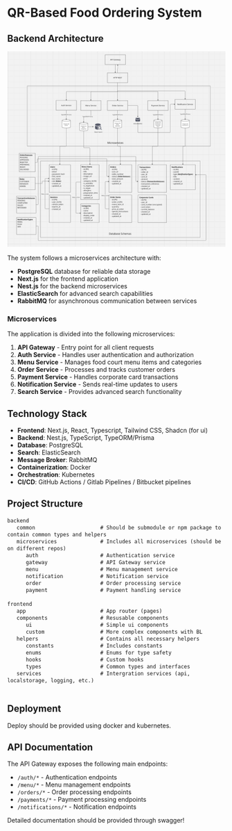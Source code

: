 # QR-Based Food Ordering System

## Backend Architecture

![Alt text](/public/architecture.png?raw=true "Optional Title")

The system follows a microservices architecture with:

- **PostgreSQL** database for reliable data storage
- **Next.js** for the frontend application
- **Nest.js** for the backend microservices
- **ElasticSearch** for advanced search capabilities
- **RabbitMQ** for asynchronous communication between services

### Microservices

The application is divided into the following microservices:

1. **API Gateway** - Entry point for all client requests
2. **Auth Service** - Handles user authentication and authorization
3. **Menu Service** - Manages food court menu items and categories
4. **Order Service** - Processes and tracks customer orders
5. **Payment Service** - Handles corporate card transactions
6. **Notification Service** - Sends real-time updates to users
7. **Search Service** - Provides advanced search functionality

## Technology Stack

- **Frontend**: Next.js, React, Typescript, Tailwind CSS, Shadcn (for ui)
- **Backend**: Nest.js, TypeScript, TypeORM/Prisma
- **Database**: PostgreSQL
- **Search**: ElasticSearch
- **Message Broker**: RabbitMQ
- **Containerization**: Docker
- **Orchestration**: Kubernetes
- **CI/CD**: GitHub Actions / Gitlab Pipelines / Bitbucket pipelines

## Project Structure

```
backend
   common                     # Should be submodule or npm package to contain common types and helpers
   microservices              # Includes all microservices (should be on different repos)
      auth                    # Authentication service
      gateway                 # API Gateway service
      menu                    # Menu management service
      notification            # Notification service
      order                   # Order processing service
      payment                 # Payment handling service
      
frontend
   app                        # App router (pages)
   components                 # Resusable components
      ui                      # Simple ui components
      custom                  # More complex components with BL
   helpers                    # Contains all necessary helpers
      constants               # Includes constants
      enums                   # Enums for type safety
      hooks                   # Custom hooks
      types                   # Common types and interfaces
   services                   # Intergration services (api, localstorage, logging, etc.)
      
```

## Deployment

Deploy should be provided using docker and kubernetes.

## API Documentation

The API Gateway exposes the following main endpoints:

- `/auth/*` - Authentication endpoints
- `/menu/*` - Menu management endpoints
- `/orders/*` - Order processing endpoints
- `/payments/*` - Payment processing endpoints
- `/notifications/*` - Notification endpoints

Detailed documentation should be provided through swagger!
